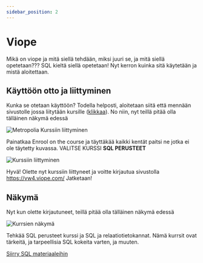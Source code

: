 ```yaml
---
sidebar_position: 2
---
```



# Viope

Mikä on viope ja mitä siellä tehdään, miksi juuri se, ja mitä siellä opetetaan???
SQL kieltä siellä opetetaan! Nyt kerron kuinka sitä käytetään ja mistä aloitettaan.

## Käyttöön otto ja liittyminen

Kunka se otetaan käyttöön? Todella helposti, aloitetaan siitä että mennään sivustolle jossa liitytään kursille ([klikkaa](https://vw4.viope.com/login?org=metropolia "klikkaa")). No niin, nyt teillä pitää olla tälläinen näkymä edessä

![Metropolia Kurssiin liittyminen](https://i.imgur.com/s9Qej44.png "Metropolia Kurssiin liittyminen")

Painatkaa Enrool on the course ja täyttäkää kaikki kentät paitsi ne jotka ei ole täytetty kuvassa. VALITSE KURSSI **SQL PERUSTEET**

![Kurssiin liittyminen](https://i.imgur.com/iCdy2W9.png "Kurssiin liittyminen")

Hyvä! Olette nyt kurssiin liittyneet ja voitte kirjautua sivustolla https://vw4.viope.com/
Jatketaan!

## Näkymä

Nyt kun olette kirjautuneet, teillä pitää olla tälläinen näkymä edessä

![Kurrsien näkymä](https://i.imgur.com/loiYbUs.png "Kurssien näkymä")

Tehkää SQL perusteet kurssi ja SQL ja relaatiotietokannat. Nämä kurrsit ovat tärkeitä, ja tarpeellisia SQL kokeita varten, ja muuten.

[Siirry SQL materiaaleihin](../sql/materiaali)
